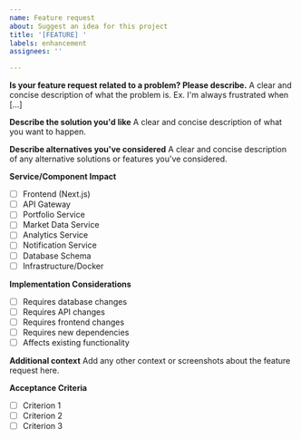 ```yaml
---
name: Feature request
about: Suggest an idea for this project
title: '[FEATURE] '
labels: enhancement
assignees: ''

---
```


**Is your feature request related to a problem? Please describe.**
A clear and concise description of what the problem is. Ex. I'm always frustrated when [...]

**Describe the solution you'd like**
A clear and concise description of what you want to happen.

**Describe alternatives you've considered**
A clear and concise description of any alternative solutions or features you've considered.

**Service/Component Impact**
- [ ] Frontend (Next.js)
- [ ] API Gateway
- [ ] Portfolio Service
- [ ] Market Data Service
- [ ] Analytics Service
- [ ] Notification Service
- [ ] Database Schema
- [ ] Infrastructure/Docker

**Implementation Considerations**
- [ ] Requires database changes
- [ ] Requires API changes
- [ ] Requires frontend changes
- [ ] Requires new dependencies
- [ ] Affects existing functionality

**Additional context**
Add any other context or screenshots about the feature request here.

**Acceptance Criteria**
- [ ] Criterion 1
- [ ] Criterion 2
- [ ] Criterion 3